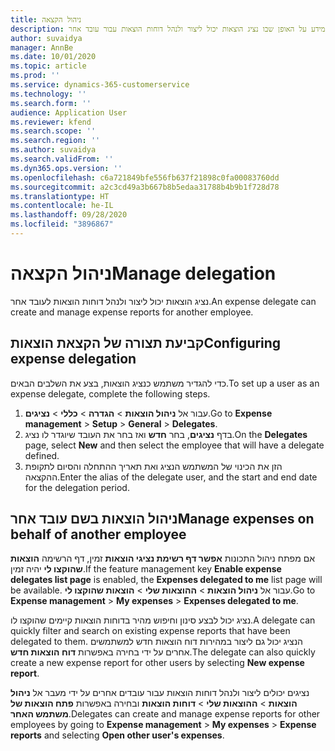 ```yaml
---
title: ניהול הקצאה
description: נושא זה מספק מידע על האופן שבו נציג הוצאות יכול ליצור ולנהל דוחות הוצאות עבור עובד אחר.
author: suvaidya
manager: AnnBe
ms.date: 10/01/2020
ms.topic: article
ms.prod: ''
ms.service: dynamics-365-customerservice
ms.technology: ''
ms.search.form: ''
audience: Application User
ms.reviewer: kfend
ms.search.scope: ''
ms.search.region: ''
ms.author: suvaidya
ms.search.validFrom: ''
ms.dyn365.ops.version: ''
ms.openlocfilehash: c6a721849bfe556fb637f21898c0fa00083760dd
ms.sourcegitcommit: a2c3cd49a3b667b8b5edaa31788b4b9b1f728d78
ms.translationtype: HT
ms.contentlocale: he-IL
ms.lasthandoff: 09/28/2020
ms.locfileid: "3896867"
---
```

# <a name="manage-delegation"></a><span data-ttu-id="8d9da-103">ניהול הקצאה</span><span class="sxs-lookup"><span data-stu-id="8d9da-103">Manage delegation</span></span>
<span data-ttu-id="8d9da-104">נציג הוצאות יכול ליצור ולנהל דוחות הוצאות לעובד אחר.</span><span class="sxs-lookup"><span data-stu-id="8d9da-104">An expense delegate can create and manage expense reports for another employee.</span></span>

## <a name="configuring-expense-delegation"></a><span data-ttu-id="8d9da-105">קביעת תצורה של הקצאת הוצאות</span><span class="sxs-lookup"><span data-stu-id="8d9da-105">Configuring expense delegation</span></span>

<span data-ttu-id="8d9da-106">כדי להגדיר משתמש כנציג הוצאות, בצע את השלבים הבאים.</span><span class="sxs-lookup"><span data-stu-id="8d9da-106">To set up a user as an expense delegate, complete the following steps.</span></span> 
1. <span data-ttu-id="8d9da-107">עבור אל **ניהול הוצאות** > **הגדרה** > **כללי** > **נציגים**.</span><span class="sxs-lookup"><span data-stu-id="8d9da-107">Go to **Expense management** > **Setup** > **General** > **Delegates**.</span></span> 
2. <span data-ttu-id="8d9da-108">בדף **נציגים**, בחר **חדש** ואז בחר את העובד שיוגדר לו נציג.</span><span class="sxs-lookup"><span data-stu-id="8d9da-108">On the **Delegates** page, select **New** and then select the employee that will have a delegate defined.</span></span> 
3. <span data-ttu-id="8d9da-109">הזן את הכינוי של המשתמש הנציג ואת תאריך ההתחלה והסיום לתקופת ההקצאה.</span><span class="sxs-lookup"><span data-stu-id="8d9da-109">Enter the alias of the delegate user, and the start and end date for the delegation period.</span></span>

## <a name="manage-expenses-on-behalf-of-another-employee"></a><span data-ttu-id="8d9da-110">ניהול הוצאות בשם עובד אחר</span><span class="sxs-lookup"><span data-stu-id="8d9da-110">Manage expenses on behalf of another employee</span></span>

<span data-ttu-id="8d9da-111">אם מפתח ניהול התכונות **אפשר דף רשימת נציגי הוצאות** זמין, דף הרשימה **הוצאות שהוקצו לי** יהיה זמין.</span><span class="sxs-lookup"><span data-stu-id="8d9da-111">If the feature management key **Enable expense delegates list page** is enabled, the **Expenses delegated to me** list page will be available.</span></span> <span data-ttu-id="8d9da-112">עבור אל **ניהול הוצאות** > **ההוצאות שלי** > **הוצאות שהוקצו לי**.</span><span class="sxs-lookup"><span data-stu-id="8d9da-112">Go to **Expense management** > **My expenses** > **Expenses delegated to me**.</span></span>

<span data-ttu-id="8d9da-113">נציג יכול לבצע סינון וחיפוש מהיר בדוחות הוצאות קיימים שהוקצו לו.</span><span class="sxs-lookup"><span data-stu-id="8d9da-113">A delegate can quickly filter and search on existing expense reports that have been delegated to them.</span></span> <span data-ttu-id="8d9da-114">הנציג יכול גם ליצור במהירות דוח הוצאות חדש למשתמשים אחרים על ידי בחירה באפשרות **דוח הוצאות חדש**.</span><span class="sxs-lookup"><span data-stu-id="8d9da-114">The delegate can also quickly create a new expense report for other users by selecting **New expense report**.</span></span>

<span data-ttu-id="8d9da-115">נציגים יכולים ליצור ולנהל דוחות הוצאות עבור עובדים אחרים על ידי מעבר אל **ניהול הוצאות** > **ההוצאות שלי** > **דוחות הוצאות** ובחירה באפשרות **פתח הוצאות של משתמש האחר**.</span><span class="sxs-lookup"><span data-stu-id="8d9da-115">Delegates can create and manage expense reports for other employees by going to **Expense management** > **My expenses** > **Expense reports** and selecting **Open other user's expenses**.</span></span>
